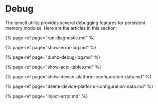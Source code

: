 # Debug

The ipmctl utility provides several debugging features for persistent memory modules. Here are the articles in this section:

{% page-ref page="run-diagnostic.md" %}

{% page-ref page="show-error-log.md" %}

{% page-ref page="dump-debug-log.md" %}

{% page-ref page="show-acpi-tables.md" %}

{% page-ref page="show-device-platform-configuration-data.md" %}

{% page-ref page="delete-device-platform-configuration-data.md" %}

{% page-ref page="inject-error.md" %}



